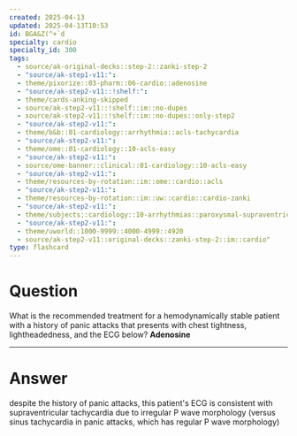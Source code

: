 ```yaml
---
created: 2025-04-13
updated: 2025-04-13T10:53
id: BGA&Z(^+`d
specialty: cardio
specialty_id: 300
tags:
  - source/ak-original-decks::step-2::zanki-step-2
  - "source/ak-step1-v11:": 
  - theme/pixorize::03-pharm::06-cardio::adenosine
  - "source/ak-step2-v11::!shelf:": 
  - theme/cards-anking-skipped
  - source/ak-step2-v11::!shelf::im::no-dupes
  - source/ak-step2-v11::!shelf::im::no-dupes::only-step2
  - "source/ak-step2-v11:": 
  - theme/b&b::01-cardiology::arrhythmia::acls-tachycardia
  - "source/ak-step2-v11:": 
  - theme/ome::01-cardiology::10-acls-easy
  - "source/ak-step2-v11:": 
  - source/ome-banner::clinical::01-cardiology::10-acls-easy
  - "source/ak-step2-v11:": 
  - theme/resources-by-rotation::im::ome::cardio::acls
  - "source/ak-step2-v11:": 
  - theme/resources-by-rotation::im::uw::cardio::cardio-zanki
  - "source/ak-step2-v11:": 
  - theme/subjects::cardiology::10-arrhythmias::paroxysmal-supraventricular-tachycardia
  - "source/ak-step2-v11:": 
  - theme/uworld::1000-9999::4000-4999::4920
  - source/ak-step2-v11::original-decks::zanki-step-2::im::cardio"
type: flashcard
---
```


# Question
What is the recommended treatment for a hemodynamically stable patient with a history of panic attacks that presents with chest tightness, lightheadedness, and the ECG below?    **Adenosine**

---

# Answer
despite the history of panic attacks, this patient's ECG is consistent with supraventricular tachycardia due to irregular P wave morphology (versus sinus tachycardia in panic attacks, which has regular P wave morphology)